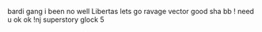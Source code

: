 bardi gang
i been no well
Libertas
lets go
ravage
vector good sha
bb
! need u
ok ok
!nj
superstory
glock 5
